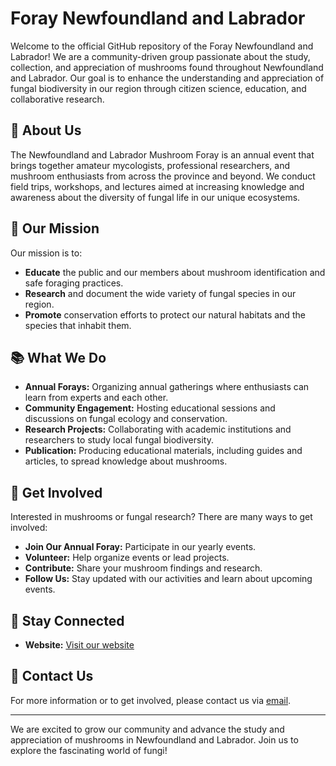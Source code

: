 # Foray Newfoundland and Labrador

Welcome to the official GitHub repository of the Foray Newfoundland and Labrador! We are a community-driven group passionate about the study, collection, and appreciation of mushrooms found throughout Newfoundland and Labrador. Our goal is to enhance the understanding and appreciation of fungal biodiversity in our region through citizen science, education, and collaborative research.

## 🍄 About Us

The Newfoundland and Labrador Mushroom Foray is an annual event that brings together amateur mycologists, professional researchers, and mushroom enthusiasts from across the province and beyond. We conduct field trips, workshops, and lectures aimed at increasing knowledge and awareness about the diversity of fungal life in our unique ecosystems.

## 🌿 Our Mission

Our mission is to:
- **Educate** the public and our members about mushroom identification and safe foraging practices.
- **Research** and document the wide variety of fungal species in our region.
- **Promote** conservation efforts to protect our natural habitats and the species that inhabit them.

## 📚 What We Do

- **Annual Forays:** Organizing annual gatherings where enthusiasts can learn from experts and each other.
- **Community Engagement:** Hosting educational sessions and discussions on fungal ecology and conservation.
- **Research Projects:** Collaborating with academic institutions and researchers to study local fungal biodiversity.
- **Publication:** Producing educational materials, including guides and articles, to spread knowledge about mushrooms.

## 🤝 Get Involved

Interested in mushrooms or fungal research? There are many ways to get involved:
- **Join Our Annual Foray:** Participate in our yearly events.
- **Volunteer:** Help organize events or lead projects.
- **Contribute:** Share your mushroom findings and research.
- **Follow Us:** Stay updated with our activities and learn about upcoming events.

## 📢 Stay Connected

- **Website:** [Visit our website](https://nlmushrooms.ca/)

## 📩 Contact Us

For more information or to get involved, please contact us via [email](mailto:info@nlmushrooms.ca).

---

We are excited to grow our community and advance the study and appreciation of mushrooms in Newfoundland and Labrador. Join us to explore the fascinating world of fungi!

